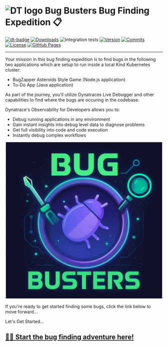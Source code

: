 <!-- markdownlint-disable-next-line -->
# <img src="https://cdn.bfldr.com/B686QPH3/at/w5hnjzb32k5wcrcxnwcx4ckg/Dynatrace_signet_RGB_HTML.svg?auto=webp&format=pngg" alt="DT logo" width="30"> Bug Busters Bug Finding Expedition 📋

[![dt-badge](https://img.shields.io/badge/powered_by-DT_enablement-8A2BE2?logo=dynatrace)](https://github.com/sergiohinojosa/bug-busters)
[![Downloads](https://img.shields.io/docker/pulls/shinojosa/dt-enablement?logo=docker)](https://hub.docker.com/r/shinojosa/dt-enablement)
![Integration tests](https://github.com/sergiohinojosa/bug-busters/actions/workflows/integration-tests.yaml/badge.svg)
[![Version](https://img.shields.io/github/v/release/sergiohinojosa/bug-busters?color=blueviolet)](https://github.com/sergiohinojosa/bug-busters/releases)
[![Commits](https://img.shields.io/github/commits-since/sergiohinojosa/bug-busters/latest?color=ff69b4&include_prereleases)](https://github.com/sergiohinojosa/bug-busters/graphs/commit-activity)
[![License](https://img.shields.io/badge/License-Apache_2.0-blue.svg?color=green)](https://github.com/sergiohinojosa/bug-busters/blob/main/LICENSE)
[![GitHub Pages](https://img.shields.io/badge/GitHub%20Pages-Live-green)](https://sergiohinojosa.github.io/bug-busters/)

___

Your mission in this bug finding expedition is to find bugs in the following two applications which are setup to run inside a local Kind Kubernetes cluster:

- BugZapper Asteroids Style Game (Node.js application)
- To-Do App (Java application)

As part of the journey, you'll utilize Dynatraces Live Debugger and other capabilities to find where the bugs are occuring in the codebase.

Dynatrace's Observability for Developers allows you to:

- Debug running applications in any environment
- Gain instant insights into debug level data to diagnose problems
- Get full visibility into code and code execution
- Instantly debug complex workflows

<p align="center">
    <img src="docs/img/bug-busters.jpg" alt="Bug Busters" width="500"/>
</p>

If you're ready to get started finding some bugs, click the link below to move forward...

Let's Get Started...

## [🧳🐞 Start the bug finding adventure here!](https://joshdynatrace.github.io/bug-busters/)
